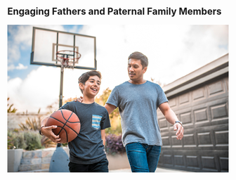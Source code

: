 <section class="usa-hero" aria-label="Introduction";>
  <div class="grid-container">
    <div class="usa-hero__callout">
      <h1 class="usa-hero__heading">
        <span class="usa-hero__heading--alt">Engaging Fathers and Paternal Family Members</span>
      </h1> 
    <div class="hero-image"><img src="/assets/icons/images/family-practice.jpg" /></div>
    </div>
  </div>
</section>